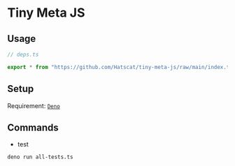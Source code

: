 # Tiny Meta JS

## Usage

```ts
// deps.ts

export * from "https://github.com/Hatscat/tiny-meta-js/raw/main/index.ts";
```

## Setup

Requirement:
[`Deno`](https://deno.land/manual@v1.19.3/getting_started/installation)

## Commands

- test

```sh
deno run all-tests.ts
```
